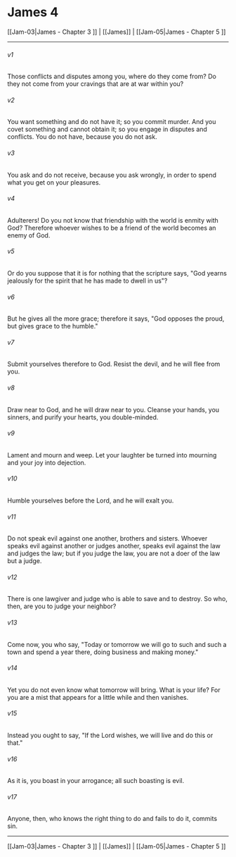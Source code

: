# James 4

[[Jam-03|James - Chapter 3 ]] | [[James]] | [[Jam-05|James - Chapter 5 ]]
***

###### v1
Those conflicts and disputes among you, where do they come from? Do they not come from your cravings that are at war within you?
###### v2
You want something and do not have it; so you commit murder. And you covet something and cannot obtain it; so you engage in disputes and conflicts. You do not have, because you do not ask.
###### v3
You ask and do not receive, because you ask wrongly, in order to spend what you get on your pleasures.
###### v4
Adulterers! Do you not know that friendship with the world is enmity with God? Therefore whoever wishes to be a friend of the world becomes an enemy of God.
###### v5
Or do you suppose that it is for nothing that the scripture says, "God yearns jealously for the spirit that he has made to dwell in us"?
###### v6
But he gives all the more grace; therefore it says, "God opposes the proud, but gives grace to the humble."
###### v7
Submit yourselves therefore to God. Resist the devil, and he will flee from you.
###### v8
Draw near to God, and he will draw near to you. Cleanse your hands, you sinners, and purify your hearts, you double-minded.
###### v9
Lament and mourn and weep. Let your laughter be turned into mourning and your joy into dejection.
###### v10
Humble yourselves before the Lord, and he will exalt you.
###### v11
Do not speak evil against one another, brothers and sisters. Whoever speaks evil against another or judges another, speaks evil against the law and judges the law; but if you judge the law, you are not a doer of the law but a judge.
###### v12
There is one lawgiver and judge who is able to save and to destroy. So who, then, are you to judge your neighbor?
###### v13
Come now, you who say, "Today or tomorrow we will go to such and such a town and spend a year there, doing business and making money."
###### v14
Yet you do not even know what tomorrow will bring. What is your life? For you are a mist that appears for a little while and then vanishes.
###### v15
Instead you ought to say, "If the Lord wishes, we will live and do this or that."
###### v16
As it is, you boast in your arrogance; all such boasting is evil.
###### v17
Anyone, then, who knows the right thing to do and fails to do it, commits sin.

***

[[Jam-03|James - Chapter 3 ]] | [[James]] | [[Jam-05|James - Chapter 5 ]]
